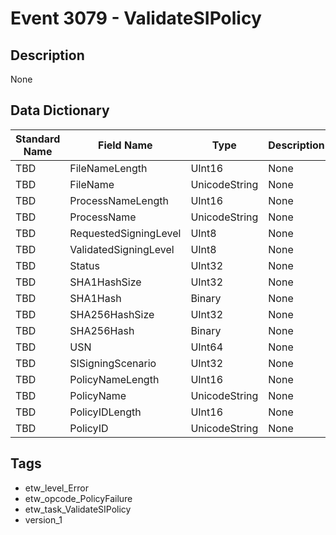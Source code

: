 # Event 3079 - ValidateSIPolicy

## Description
None

## Data Dictionary
|Standard Name|Field Name|Type|Description|Sample Value|
|---|---|---|---|---|
|TBD|FileNameLength|UInt16|None|`None`|
|TBD|FileName|UnicodeString|None|`None`|
|TBD|ProcessNameLength|UInt16|None|`None`|
|TBD|ProcessName|UnicodeString|None|`None`|
|TBD|RequestedSigningLevel|UInt8|None|`None`|
|TBD|ValidatedSigningLevel|UInt8|None|`None`|
|TBD|Status|UInt32|None|`None`|
|TBD|SHA1HashSize|UInt32|None|`None`|
|TBD|SHA1Hash|Binary|None|`None`|
|TBD|SHA256HashSize|UInt32|None|`None`|
|TBD|SHA256Hash|Binary|None|`None`|
|TBD|USN|UInt64|None|`None`|
|TBD|SISigningScenario|UInt32|None|`None`|
|TBD|PolicyNameLength|UInt16|None|`None`|
|TBD|PolicyName|UnicodeString|None|`None`|
|TBD|PolicyIDLength|UInt16|None|`None`|
|TBD|PolicyID|UnicodeString|None|`None`|

## Tags
* etw_level_Error
* etw_opcode_PolicyFailure
* etw_task_ValidateSIPolicy
* version_1